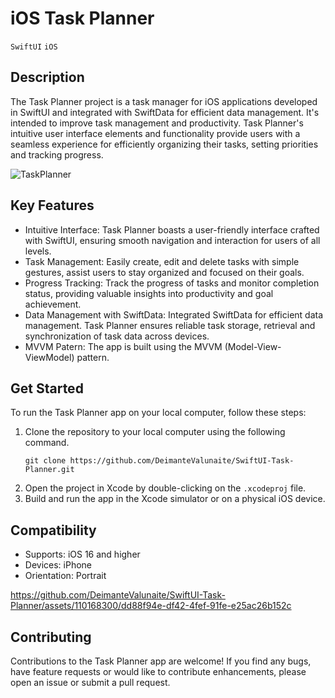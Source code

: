 # iOS Task Planner
 
`SwiftUI` `iOS` 

## Description

The Task Planner project is a task manager for iOS applications developed in SwiftUI and integrated with SwiftData for efficient data management. It's intended to improve task management and productivity. Task Planner's intuitive user interface elements and functionality provide users with a seamless experience for efficiently organizing their tasks, setting priorities and tracking progress.

![TaskPlanner](https://github.com/DeimanteValunaite/SwiftUI-Task-Planner/assets/110168300/78556d95-2ce6-48e0-9baa-e1b73d4074cd)


## Key Features
- Intuitive Interface: Task Planner boasts a user-friendly interface crafted with SwiftUI, ensuring smooth navigation and interaction for users of all levels.
- Task Management: Easily create, edit and delete tasks with simple gestures, assist users to stay organized and focused on their goals.
- Progress Tracking: Track the progress of tasks and monitor completion status, providing valuable insights into productivity and goal achievement.
- Data Management with SwiftData: Integrated SwiftData for efficient data management. Task Planner ensures reliable task storage, retrieval and synchronization of task data across devices.
- MVVM Patern: The app is built using the MVVM (Model-View-ViewModel) pattern.


## Get Started
To run the Task Planner app on your local computer, follow these steps:
1. Clone the repository to your local computer using the following command.
   ```shell
   git clone https://github.com/DeimanteValunaite/SwiftUI-Task-Planner.git
   ```
3. Open the project in Xcode by double-clicking on the `.xcodeproj` file.
4. Build and run the app in the Xcode simulator or on a physical iOS device.

## Compatibility

- Supports: iOS 16 and higher
- Devices: iPhone
- Orientation: Portrait


https://github.com/DeimanteValunaite/SwiftUI-Task-Planner/assets/110168300/dd88f94e-df42-4fef-91fe-e25ac26b152c


## Contributing

Contributions to the Task Planner app are welcome! If you find any bugs, have feature requests or would like to contribute enhancements, please open an issue or submit a pull request.

